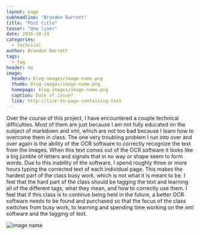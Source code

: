 ```yaml
---
layout: page
subheadline: "Brandon Barrett"
title: "Post title"
teaser: "One liner"
date: 2016-10-24
categories:
  - technical
author: Brandon Barrett
tags:
  - tag
header: no
image:
  header: blog-images/image-name.png
  thumb: blog-images/image-name.png
  homepage: blog-images/image-name.png
  caption: Date of issue?
  link: http://link-to-page-containing-text
---
```

Over the course of this project, I have encountered a couple technical
 difficulties.  Most of them are just because I am not fully educated on the
 subject of markdown and xml, which are not too bad because I learn how to overcome
 them in class.  The one very troubling problem I run into over and over again
 is the ability of the OCR software to correctly recognize the text from the images.  When this text comes out of the OCR software it looks like a big jumble of letters and signals that in no way or shape seem to form words.  Due to this inability of the software, I spend roughly three or more hours typing the corrected text of each individual page.  This makes the hardest part of the class busy work, which is not what it is meant to be.  I feel that the hard part of the class should be tagging the text and learning all of the different tags, what they mean, and how to correctly use them.  I feel that if this class is to continue being held in the future, a better OCR software needs to be found and purchased so that the focus of the class switches from busy work, to learning and spending time working on the xml software and the tagging of text.


![image name](image-name.png)
